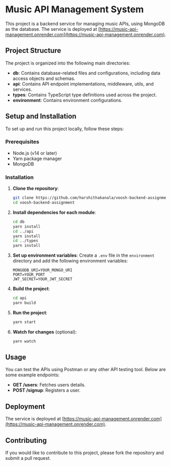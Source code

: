 # Music API Management System

This project is a backend service for managing music APIs, using MongoDB as the database. The service is deployed at [https://music-api-management.onrender.com](https://music-api-management.onrender.com).

## Project Structure

The project is organized into the following main directories:

- **db**: Contains database-related files and configurations, including data access objects and schemas.
- **api**: Contains API endpoint implementations, middleware, utils, and services.
- **types**: Contains TypeScript type definitions used across the project.
- **environment**: Contains environment configurations.

## Setup and Installation

To set up and run this project locally, follow these steps:

### Prerequisites

- Node.js (v14 or later)
- Yarn package manager
- MongoDB

### Installation

1. **Clone the repository**:
   ```bash
   git clone https://github.com/harshithakanala/voosh-backend-assignment.git
   cd voosh-backend-assignment
   ```

2. **Install dependencies for each module**:
   ```bash
   cd db
   yarn install
   cd ../api
   yarn install
   cd ../types
   yarn install
   ```

3. **Set up environment variables**:
   Create a `.env` file in the `environment` directory and add the following environment variables:
   ```properties
   MONGODB_URI=YOUR_MONGO_URI
   PORT=YOUR_PORT
   JWT_SECRET=YOUR_JWT_SECRET
   ```

4. **Build the project**:
   ```bash
   cd api
   yarn build
   ```

5. **Run the project**:
   ```bash
   yarn start
   ```

6. **Watch for changes** (optional):
   ```bash
   yarn watch
   ```

## Usage

You can test the APIs using Postman or any other API testing tool. Below are some example endpoints:

- **GET /users**: Fetches users details.
- **POST /signup**: Registers a user.

## Deployment

The service is deployed at [https://music-api-management.onrender.com](https://music-api-management.onrender.com).

## Contributing

If you would like to contribute to this project, please fork the repository and submit a pull request.
